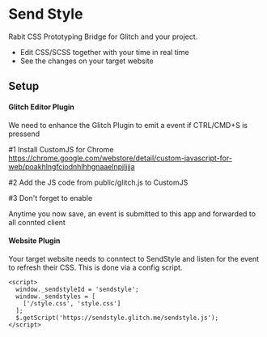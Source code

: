 Send Style
==========

Rabit CSS Prototyping Bridge for Glitch and your project.

- Edit CSS/SCSS together with your time in real time
- See the changes on your target website

Setup
-----

#### Glitch Editor Plugin

We need to enhance the Glitch Plugin to emit a event if CTRL/CMD+S is pressend

#1 Install CustomJS for Chrome https://chrome.google.com/webstore/detail/custom-javascript-for-web/poakhlngfciodnhlhhgnaaelnpjljija

#2 Add the JS code from public/glitch.js to CustomJS

#3 Don't forget to enable
  
Anytime you now save, an event is submitted to this app and forwarded to all connted client


#### Website Plugin

Your target website needs to conntect to SendStyle and listen for the event to refresh their CSS.
This is done via a config script.

    <script>
      window._sendstyleId = 'sendstyle';
      window._sendstyles = [ 
        ['/style.css', 'style.css']
      ];
      $.getScript('https://sendstyle.glitch.me/sendstyle.js');
    </script>
    